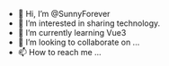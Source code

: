 - 👋 Hi, I’m @SunnyForever
- 👀 I’m interested in sharing technology.
- 🌱 I’m currently learning Vue3
- 💞️ I’m looking to collaborate on ...
- 📫 How to reach me ...

<!---
SunnyForever/SunnyForever is a ✨ special ✨ repository because its `README.md` (this file) appears on your GitHub profile.
You can click the Preview link to take a look at your changes.
--->
